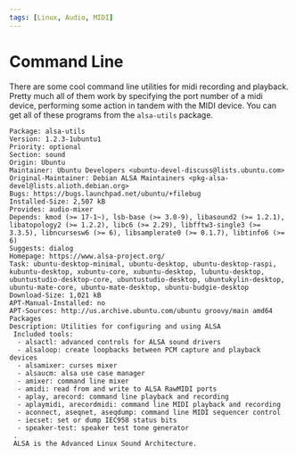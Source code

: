 ```yaml
---
tags: [Linux, Audio, MIDI]
---
```


# Command Line

There are some cool command line utilities for midi recording and playback. Pretty much all of them work by specifying the port number of a midi device, performing some action in tandem with the MIDI device. You can get all of these programs from the `alsa-utils` package.

```
Package: alsa-utils
Version: 1.2.3-1ubuntu1
Priority: optional
Section: sound
Origin: Ubuntu
Maintainer: Ubuntu Developers <ubuntu-devel-discuss@lists.ubuntu.com>
Original-Maintainer: Debian ALSA Maintainers <pkg-alsa-devel@lists.alioth.debian.org>
Bugs: https://bugs.launchpad.net/ubuntu/+filebug
Installed-Size: 2,507 kB
Provides: audio-mixer
Depends: kmod (>= 17-1~), lsb-base (>= 3.0-9), libasound2 (>= 1.2.1), libatopology2 (>= 1.2.2), libc6 (>= 2.29), libfftw3-single3 (>= 3.3.5), libncursesw6 (>= 6), libsamplerate0 (>= 0.1.7), libtinfo6 (>= 6)
Suggests: dialog
Homepage: https://www.alsa-project.org/
Task: ubuntu-desktop-minimal, ubuntu-desktop, ubuntu-desktop-raspi, kubuntu-desktop, xubuntu-core, xubuntu-desktop, lubuntu-desktop, ubuntustudio-desktop-core, ubuntustudio-desktop, ubuntukylin-desktop, ubuntu-mate-core, ubuntu-mate-desktop, ubuntu-budgie-desktop
Download-Size: 1,021 kB
APT-Manual-Installed: no
APT-Sources: http://us.archive.ubuntu.com/ubuntu groovy/main amd64 Packages
Description: Utilities for configuring and using ALSA
 Included tools:
  - alsactl: advanced controls for ALSA sound drivers
  - alsaloop: create loopbacks between PCM capture and playback devices
  - alsamixer: curses mixer
  - alsaucm: alsa use case manager
  - amixer: command line mixer
  - amidi: read from and write to ALSA RawMIDI ports
  - aplay, arecord: command line playback and recording
  - aplaymidi, arecordmidi: command line MIDI playback and recording
  - aconnect, aseqnet, aseqdump: command line MIDI sequencer control
  - iecset: set or dump IEC958 status bits
  - speaker-test: speaker test tone generator
 .
 ALSA is the Advanced Linux Sound Architecture.
```
